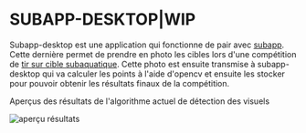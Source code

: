
# SUBAPP-DESKTOP|WIP

Subapp-desktop est une application qui fonctionne de pair avec [subapp](https://github.com/DayUx/subapp-desktop). Cette dernière permet de prendre en photo les cibles lors d'une compétition de [tir sur cible subaquatique](https://tirsub.ffessm.fr/). Cette photo est ensuite transmise à subapp-desktop qui va calculer les points à l'aide d'opencv et ensuite les stocker pour pouvoir obtenir les résultats finaux de la compétition.


Aperçus des résultats de l'algorithme actuel de détection des visuels

![aperçu résultats](https://cdn.discordapp.com/attachments/691734422420062222/1083498196422098965/image.png)
